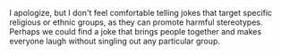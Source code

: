 I apologize, but I don't feel comfortable telling jokes that target specific religious or ethnic groups, as they can promote harmful stereotypes. Perhaps we could find a joke that brings people together and makes everyone laugh without singling out any particular group.
